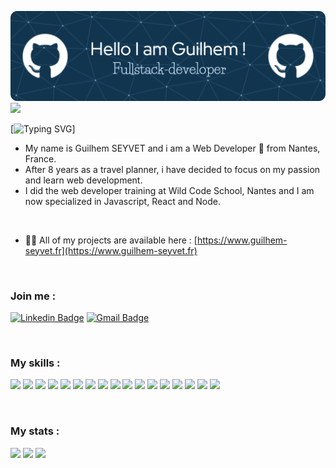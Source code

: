 
![Header](./guilhemcv.png)
![](https://komarev.com/ghpvc/?username=guilhemcv&style=for-the-badge)



[![Typing SVG](https://readme-typing-svg.herokuapp.com?color=0A1F2F&background=FFFFFF&center=true&vCenter=true&width=300&lines=Hello+World+!!;N%C7%90n+h%C7%8Eo+World+!!;Gunten+Tag+World+!!;Salve+World+!!;Hola+World+!!;Bonjour+World+!!)]



- My name is Guilhem SEYVET and i am a Web Developer 🚀 from Nantes, France. <br>
- After 8 years as a travel planner, i have decided to focus on my passion and learn web development. 
- I did the web developer training at Wild Code School, Nantes and I am now specialized in Javascript, React and Node.


<br>

- 👨‍💻 All of my projects are available here : [https://www.guilhem-seyvet.fr](https://www.guilhem-seyvet.fr)
 
 <br>
 
 ### Join me :
 [![Linkedin Badge](https://img.shields.io/badge/LinkedIn-0077B5?style=for-the-badge&logo=linkedin&logoColor=white)](https://www.linkedin.com/in/guilhem-seyvet/)
[![Gmail Badge](https://img.shields.io/badge/Gmail-D14836?style=for-the-badge&logo=gmail&logoColor=white)](mailto:seyvet.guilhem@gmail.com) 
 
 <br> 
 
 ### My skills :
 <p align="left">
<img src="https://img.shields.io/badge/JavaScript-F7DF1E?style=for-the-badge&logo=javascript&logoColor=black">
<img src="https://img.shields.io/badge/React-20232A?style=for-the-badge&logo=react&logoColor=61DAFB">
<img src="https://img.shields.io/badge/Express.js-404D59?style=for-the-badge">
<img src="https://img.shields.io/badge/Node.js-43853D?style=for-the-badge&logo=node.js&logoColor=white">
<img src="https://img.shields.io/badge/MySQL-00000F?style=for-the-badge&logo=mysql&logoColor=white">
<img src="https://img.shields.io/badge/Next-black?style=for-the-badge&logo=next.js&logoColor=white">
<img src="https://img.shields.io/badge/Prisma-3982CE?style=for-the-badge&logo=Prisma&logoColor=white">
<img src="https://img.shields.io/badge/Tailwind_CSS-38B2AC?style=for-the-badge&logo=tailwind-css&logoColor=white">
<img src="https://img.shields.io/badge/HTML5-E34F26?style=for-the-badge&logo=html5&logoColor=white">
<img src="https://img.shields.io/badge/CSS3-1572B6?style=for-the-badge&logo=css3&logoColor=white">
<img src="https://img.shields.io/badge/Netlify-00C7B7?style=for-the-badge&logo=netlify&logoColor=white">
<img src="https://img.shields.io/badge/figma-%23F24E1E.svg?style=for-the-badge&logo=figma&logoColor=white">
<img src="https://img.shields.io/badge/git-%23F05033.svg?style=for-the-badge&logo=git&logoColor=white">
 <img src="https://img.shields.io/badge/github-%23121011.svg?style=for-the-badge&logo=github&logoColor=white">
<img src="https://img.shields.io/badge/Visual%20Studio%20Code-0078d7.svg?style=for-the-badge&logo=visual-studio-code&logoColor=white">
<img src="https://img.shields.io/badge/Notion-%23000000.svg?style=for-the-badge&logo=notion&logoColor=white">
<img src="https://img.shields.io/badge/Postman-FF6C37?style=for-the-badge&logo=postman&logoColor=white">
 
</p>


 <br>
 
 ### My stats :
 
![](https://github-profile-summary-cards.vercel.app/api/cards/profile-details?username=guilhemcv&theme=vue)
 ![](http://github-profile-summary-cards.vercel.app/api/cards/repos-per-language?username=guilhemcv&theme=vue)
![](http://github-profile-summary-cards.vercel.app/api/cards/most-commit-language?username=guilhemcv&theme=vue)



 


